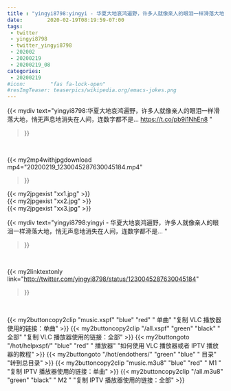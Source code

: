 ```yaml
---
title : "yingyi8798:yingyi - 华夏大地哀鸿遍野，许多人就像亲人的眼泪一样滑落大地，悄无声息地消失在人间，连数字都不是... "
date:        2020-02-19T08:19:59-07:00
tags:
 - twitter
 - yingyi8798
 - twitter_yingyi8798
 - 202002
 - 20200219
 - 20200219_08
categories:
 - 20200219
#icon:        "fas fa-lock-open"
#resImgTeaser: teaserpics/wikipedia.org/emacs-jokes.png
---
```


{{< mydiv text="yingyi8798:华夏大地哀鸿遍野，许多人就像亲人的眼泪一样滑落大地，悄无声息地消失在人间，连数字都不是... https://t.co/pb9i1NhEn8 "
>}}
<br>


{{< my2mp4withjpgdownload mp4="20200219_1230045287630045184.mp4"
>}}

{{< my2jpgexist "xx1.jpg" >}}<br>
{{< my2jpgexist "xx2.jpg" >}}<br>
{{< my2jpgexist "xx3.jpg" >}}<br>



{{< mydiv text="yingyi8798:yingyi - 华夏大地哀鸿遍野，许多人就像亲人的眼泪一样滑落大地，悄无声息地消失在人间，连数字都不是... "
>}}
<br>

{{< my2linktextonly link="http://twitter.com/yingyi8798/status/1230045287630045184"
>}}


<br>

{{< my2buttoncopy2clip "music.xspf"        "blue"   "red"    " 单曲"  "复制 VLC 播放器使用的链接：单曲" >}} {{< my2buttoncopy2clip "/all.xspf"         "green"  "black"  " 全部"  "复制 VLC 播放器使用的链接：全部" >}} {{< my2buttongoto      "/hot/helpxspf/"    "blue"   "red"    " 播放器" "如何使用 VLC 播放器或者 IPTV 播放器的教程" >}} {{< my2buttongoto      "/hot/endothers/"   "green"  "blue"   " 目录"   "转到总目录" >}} {{< my2buttoncopy2clip "music.m3u8"        "blue"   "red"    " M1 "    "复制 IPTV 播放器使用的链接：单曲" >}} {{< my2buttoncopy2clip "/all.m3u8"         "green"  "black"  " M2 "    "复制 IPTV 播放器使用的链接：全部" >}} 

